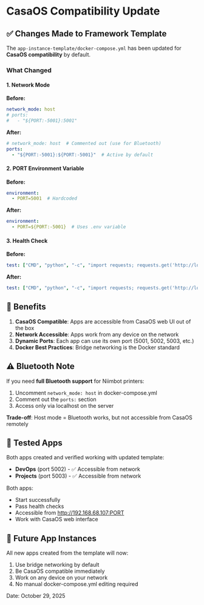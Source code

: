 # CasaOS Compatibility Update

## ✅ Changes Made to Framework Template

The `app-instance-template/docker-compose.yml` has been updated for **CasaOS compatibility** by default.

### What Changed

#### 1. Network Mode
**Before:**
```yaml
network_mode: host
# ports:
#   - "${PORT:-5001}:5001"
```

**After:**
```yaml
# network_mode: host  # Commented out (use for Bluetooth)
ports:
  - "${PORT:-5001}:${PORT:-5001}"  # Active by default
```

#### 2. PORT Environment Variable
**Before:**
```yaml
environment:
  - PORT=5001  # Hardcoded
```

**After:**
```yaml
environment:
  - PORT=${PORT:-5001}  # Uses .env variable
```

#### 3. Health Check
**Before:**
```yaml
test: ["CMD", "python", "-c", "import requests; requests.get('http://localhost:5001/api/health', timeout=5)"]
```

**After:**
```yaml
test: ["CMD", "python", "-c", "import requests; requests.get('http://localhost:${PORT:-5001}/api/health', timeout=5)"]
```

## 🎯 Benefits

1. **CasaOS Compatible**: Apps are accessible from CasaOS web UI out of the box
2. **Network Accessible**: Apps work from any device on the network
3. **Dynamic Ports**: Each app can use its own port (5001, 5002, 5003, etc.)
4. **Docker Best Practices**: Bridge networking is the Docker standard

## ⚠️ Bluetooth Note

If you need **full Bluetooth support** for Niimbot printers:

1. Uncomment `network_mode: host` in docker-compose.yml
2. Comment out the `ports:` section
3. Access only via localhost on the server

**Trade-off**: Host mode = Bluetooth works, but not accessible from CasaOS remotely

## 📝 Tested Apps

Both apps created and verified working with updated template:

- **DevOps** (port 5002) - ✅ Accessible from network
- **Projects** (port 5003) - ✅ Accessible from network

Both apps:
- Start successfully
- Pass health checks
- Accessible from http://192.168.68.107:PORT
- Work with CasaOS web interface

## 🚀 Future App Instances

All new apps created from the template will now:
1. Use bridge networking by default
2. Be CasaOS compatible immediately
3. Work on any device on your network
4. No manual docker-compose.yml editing required

Date: October 29, 2025
